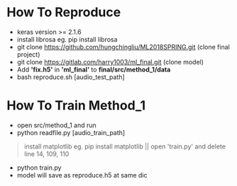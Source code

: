 # How To Reproduce
* keras version >= 2.1.6
* install librosa eg. pip install librosa
* git clone https://github.com/hungchingliu/ML2018SPRING.git  (clone final project)
* git clone https://gitlab.com/harry1003/ml_final.git         (clone model)
* Add **'fix.h5'** in **'ml_final'** to **final/src/method_1/data**
* bash reproduce.sh [audio_test_path]


# How To Train Method_1
* open src/method_1 and run 
* python readfile.py [audio_train_path]

> install matplotlib eg. pip install matplotlib
> || open 'train.py' and delete line 14, 109, 110 
* python train.py
* model will save as reproduce.h5 at same dic 


